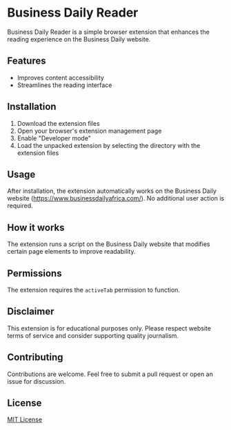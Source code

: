 # Business Daily Reader

Business Daily Reader is a simple browser extension that enhances the reading experience on the Business Daily website.

## Features

- Improves content accessibility
- Streamlines the reading interface

## Installation

1. Download the extension files
2. Open your browser's extension management page
3. Enable "Developer mode"
4. Load the unpacked extension by selecting the directory with the extension files

## Usage

After installation, the extension automatically works on the Business Daily website (https://www.businessdailyafrica.com/). No additional user action is required.

## How it works

The extension runs a script on the Business Daily website that modifies certain page elements to improve readability.

## Permissions
The extension requires the `activeTab` permission to function.

## Disclaimer

This extension is for educational purposes only. Please respect website terms of service and consider supporting quality journalism.

## Contributing

Contributions are welcome. Feel free to submit a pull request or open an issue for discussion.

## License

[MIT License](LICENSE)
